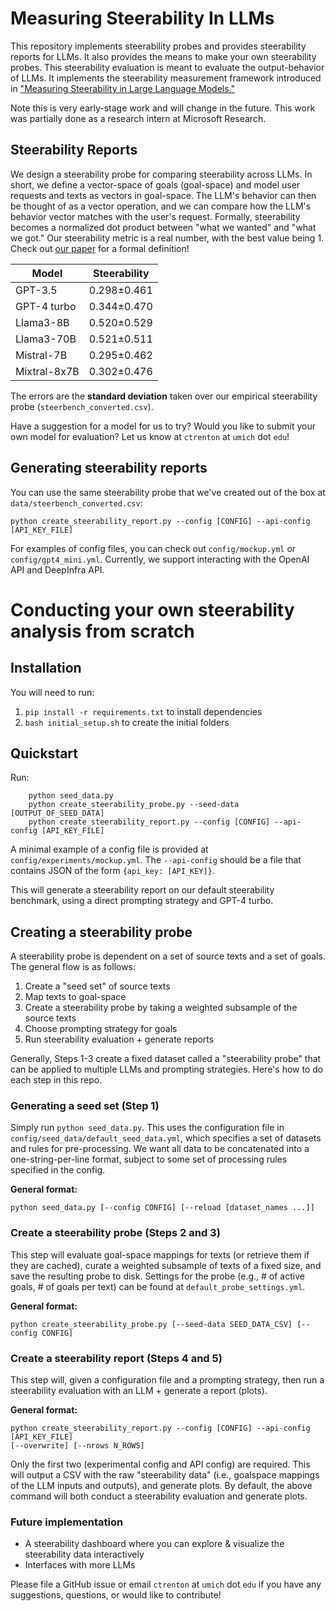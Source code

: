 # Measuring Steerability In LLMs

This repository implements steerability probes and provides steerability reports for LLMs. It also provides the means to make your own steerability probes. This steerability evaluation is meant to evaluate the output-behavior of LLMs. It implements the steerability measurement framework introduced in ["Measuring Steerability in Large Language Models."](https://openreview.net/forum?id=y2J5dAqcJW)

Note this is very early-stage work and will change in the future. This work was partially done as a research intern at Microsoft Research.

## Steerability Reports

We design a steerability probe for comparing steerability across LLMs. In short, we define a vector-space of goals (goal-space) and model user requests and texts as vectors in goal-space. The LLM's behavior can then be thought of as a vector operation, and we can compare how the LLM's behavior vector matches with the user's request. Formally, steerability becomes a normalized dot product between "what we wanted" and "what we got." Our steerability metric is a real number, with the best value being 1. Check out [our paper](https://openreview.net/forum?id=y2J5dAqcJW) for a formal definition!

|Model|Steerability|
|-|-|
|GPT-3.5|0.298±0.461|
|GPT-4 turbo|0.344±0.470|
|Llama3-8B|0.520±0.529|
|Llama3-70B|0.521±0.511|
|Mistral-7B|0.295±0.462|
|Mixtral-8x7B|0.302±0.476|

The errors are the **standard deviation** taken over our empirical steerability probe (`steerbench_converted.csv`). 

Have a suggestion for a model for us to try? Would you like to submit your own model for evaluation? Let us know at `ctrenton` at `umich` dot `edu`! 

## Generating steerability reports

You can use the same steerability probe that we've created out of the box at `data/steerbench_converted.csv`:

```
python create_steerability_report.py --config [CONFIG] --api-config [API_KEY_FILE]
```

For examples of config files, you can check out `config/mockup.yml` or `config/gpt4_mini.yml`. Currently, we support interacting with the OpenAI API and DeepInfra API.

# Conducting your own steerability analysis from scratch

## Installation

You will need to run:

1. `pip install -r requirements.txt` to install dependencies
2. `bash initial_setup.sh` to create the initial folders

## Quickstart

Run:
```
    python seed_data.py
    python create_steerability_probe.py --seed-data [OUTPUT_OF_SEED_DATA]
    python create_steerability_report.py --config [CONFIG] --api-config [API_KEY_FILE]
```

A minimal example of a config file is provided at `config/experiments/mockup.yml`. The `--api-config` should be a file that contains JSON of the form `{api_key: [API_KEY]}`.

This will generate a steerability report on our default steerability benchmark, using a direct prompting strategy and GPT-4 turbo.

## Creating a steerability probe

A steerability probe is dependent on a set of source texts and a set of goals. The general flow is as follows:

1. Create a "seed set" of source texts
2. Map texts to goal-space
3. Create a steerability probe by taking a weighted subsample of the source texts
4. Choose prompting strategy for goals 
5. Run steerability evaluation + generate reports

Generally, Steps 1-3 create a fixed dataset called a "steerability probe" that can be applied to multiple LLMs and prompting strategies. Here's how to do each step in this repo.

### Generating a seed set (Step 1)

Simply run `python seed_data.py`. This uses the configuration file in `config/seed_data/default_seed_data.yml`, which specifies a set of datasets and rules for pre-processing. We want all data to be concatenated into a one-string-per-line format, subject to some set of processing rules specified in the config.

**General format:**
```
python seed_data.py [--config CONFIG] [--reload [dataset_names ...]]
``` 

### Create a steerability probe (Steps 2 and 3)

This step will evaluate goal-space mappings for texts (or retrieve them if they are cached), curate a weighted subsample of texts of a fixed size, and save the resulting probe to disk. Settings for the probe (e.g., # of active goals, # of goals per text) can be found at `default_probe_settings.yml`. 

**General format:**
```
python create_steerability_probe.py [--seed-data SEED_DATA_CSV] [--config CONFIG]
```

### Create a steerability report (Steps 4 and 5)

This step will, given a configuration file and a prompting strategy, then run a steerability evaluation with an LLM + generate a report (plots).

**General format:**
```
python create_steerability_report.py --config [CONFIG] --api-config [API_KEY_FILE]
[--overwrite] [--nrows N_ROWS]
```

Only the first two (experimental config and API config) are required. This will output a CSV with the raw "steerability data" (i.e., goalspace mappings of the LLM inputs and outputs), and generate plots. By default, the above command will both conduct a steerability evaluation and generate plots.

### Future implementation

* A steerability dashboard where you can explore & visualize the steerability data interactively
* Interfaces with more LLMs

Please file a GitHub issue or email `ctrenton` at `umich` dot `edu` if you have any suggestions, questions, or would like to contribute! 

